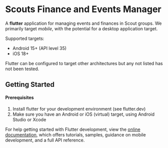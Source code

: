 # Scouts Finance and Events Manager

A **flutter** application for managing events and finances in Scout groups.
We primarily target *mobile*, with the potential for a desktop application target.

Supported targets:
* Android 15+ (API level 35)
* iOS 18+

Flutter can be configured to target other architectures but any not listed has not been tested.

## Getting Started
#### Prerequisites
1. Install flutter for your development environment (see flutter.dev)
2. Make sure you have an Android or iOS (virtual) target, using Android Studio or Xcode

For help getting started with Flutter development, view the
[online documentation](https://docs.flutter.dev/), which offers tutorials,
samples, guidance on mobile development, and a full API reference.
